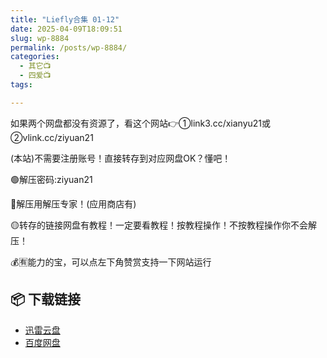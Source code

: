 ```yaml
---
title: "Liefly合集 01-12"
date: 2025-04-09T18:09:51
slug: wp-8884
permalink: /posts/wp-8884/
categories:
  - 其它📺
  - 四爱📺
tags:

---
```


如果两个网盘都没有资源了，看这个网站👉①link3.cc/xianyu21或②vlink.cc/ziyuan21

(本站)不需要注册账号！直接转存到对应网盘OK？懂吧！

🟢解压密码:ziyuan21

🔵解压用解压专家！(应用商店有)

🟡转存的链接网盘有教程！一定要看教程！按教程操作！不按教程操作你不会解压！

💰🈶能力的宝，可以点左下角赞赏支持一下网站运行

## 📦 下载链接
- [迅雷云盘](https://blziyuan21.com/pay-download/8884?key=dc6ddd954a&down_id=0)
- [百度网盘](https://blziyuan21.com/pay-download/8884?key=dc6ddd954a&down_id=1)

